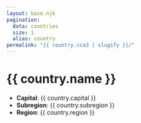 ```yaml
---
layout: base.njk
pagination:
  data: countries
  size: 1
  alias: country
permalink: "{{ country.cca3 | slugify }}/"
---
```


# {{ country.name }}

- **Capital**: {{ country.capital }}
- **Subregion**: {{ country.subregion }}
- **Region**: {{ country.region }}
